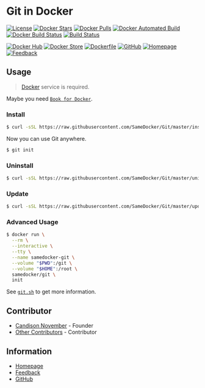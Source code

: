 # Git in Docker

[![License](https://img.shields.io/github/license/SameDocker/Git.svg)](LICENSE)
[![Docker Stars](https://img.shields.io/docker/stars/samedocker/git.svg)](https://hub.docker.com/r/samedocker/git/)
[![Docker Pulls](https://img.shields.io/docker/pulls/samedocker/git.svg)](https://hub.docker.com/r/samedocker/git/)
[![Docker Automated Build](https://img.shields.io/docker/automated/samedocker/git.svg)](https://hub.docker.com/r/samedocker/git/)
[![Docker Build Status](https://img.shields.io/docker/build/samedocker/git.svg)](https://hub.docker.com/r/samedocker/git/)
[![Build Status](https://travis-ci.org/SameDocker/Git.svg?branch=master)](https://travis-ci.org/SameDocker/Git)

[![Docker Hub](https://img.shields.io/badge/Docker%20Hub-On-blue.svg)](https://hub.docker.com/r/samedocker/git/)
[![Docker Store](https://img.shields.io/badge/Docker%20Store-On-blue.svg)](https://store.docker.com/community/images/samedocker/git)
[![Dockerfile](https://img.shields.io/badge/Dockerfile-Go-orange.svg)](Dockerfile)
[![GitHub](https://img.shields.io/badge/GitHub-Go-orange.svg)](https://github.com/SameDocker/Git)
[![Homepage](https://img.shields.io/badge/Homepage-Go-orange.svg)](http://Git.SameDocker.com)
[![Feedback](https://img.shields.io/badge/Feedback-Go-orange.svg)](https://github.com/SameDocker/Git/issues)

## Usage

> [Docker](https://www.docker.com) service is required.

Maybe you need [`Book for Docker`](http://Docker.BookStorm.cn).

### Install

```bash
$ curl -sSL https://raw.githubusercontent.com/SameDocker/Git/master/install.sh | bash
```

Now you can use Git anywhere.

```bash
$ git init
```

### Uninstall

```bash
$ curl -sSL https://raw.githubusercontent.com/SameDocker/Git/master/uninstall.sh | bash
```

### Update

```bash
$ curl -sSL https://raw.githubusercontent.com/SameDocker/Git/master/update.sh | bash
```

### Advanced Usage

```bash
$ docker run \
  --rm \
  --interactive \
  --tty \
  --name samedocker-git \
  --volume "$PWD":/git \
  --volume "$HOME":/root \
  samedocker/git \
  init
```

See [`git.sh`](git.sh) to get more information.

## Contributor

- [Candison November](http://www.kandisheng.com) - Founder
- [Other Contributors](https://github.com/SameDocker/Git/graphs/contributors) - Contributor

## Information

- [Homepage](http://www.SameDocker.com)
- [Feedback](https://github.com/SameDocker/Git/issues)
- [GitHub](https://github.com/SameDocker/Git)